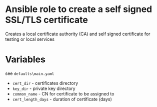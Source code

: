 # Ansible role to create a self signed SSL/TLS certificate

Creates a local certificate authority (CA) and self signed certificate
for testing or local services

# Variables

see `defaults\main.yaml`

* `cert_dir` - certificates directory
* `key_dir` - private key directory
* `common_name` - CN for certificate to be assigned to
* `cert_length_days` - duration of certificate (days)